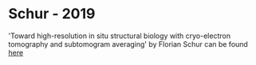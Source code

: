 # Schur - 2019
'Toward high-resolution in situ structural biology with cryo-electron tomography and subtomogram averaging' 
by Florian Schur 
can be found [here](https://dx.doi.org/10.1016/bs.mcb.2019.04.003)